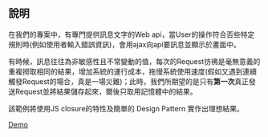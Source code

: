 ## 說明 ##

在我們的專案中，有專門提供訊息文字的Web api，當User的操作符合否些特定規則時(例如使用者輸入錯誤資訊)，會用ajax向api要訊息並顯示於畫面中。

有時候，訊息往往為非敏感性且不常變動的值，每次的Request彷彿是毫無意義的重複撈取相同的結果，增加系統的運行成本，拖慢系統使用速度(假如又遇到連續觸發Request的場合，真是一場災難)；此時，我們所期望的是只有**第一次**真正發送Request並將結果儲存起來，爾後只取用記憶體中的結果。

該範例將使用JS closure的特性及簡單的 Design Pattern 實作出理想結果。

<a href="http://jsbin.com/duwobaq" target="_blank">Demo</a>